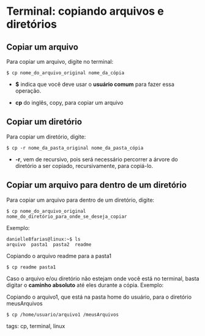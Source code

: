 # Terminal: copiando arquivos e diretórios


## Copiar um arquivo

Para copiar um arquivo, digite no terminal:

```
$ cp nome_do_arquivo_original nome_da_cópia
```

- **$** indica que você deve usar o **usuário comum** para fazer essa operação.

- **cp** do inglês, copy, para copiar um arquivo

## Copiar um diretório

Para copiar um diretório, digite:

```
$ cp -r nome_da_pasta_original nome_da_pasta_cópia
```

- **-r**, vem de recursivo, pois será necessário percorrer a árvore do diretório a ser copiado, recursivamente, para copiá-lo.

## Copiar um arquivo para dentro de um diretório

Para copiar um arquivo para dentro de um diretório, digite:

```
$ cp nome_do_arquivo_original nome_do_diretório_para_onde_se_deseja_copiar
```

Exemplo:

```
danielle8farias@linux:~$ ls
arquivo  pasta1  pasta2  readme
````

Copiando o arquivo readme para a pasta1

```
$ cp readme pasta1
```

Caso o arquivo e/ou diretório não estejam onde você está no terminal, basta digitar o **caminho absoluto** até eles durante a cópia. Exemplo:

Copiando o arquivo1, que está na pasta home do usuário, para o diretório meusArquivos

```
$ cp /home/usuario/arquivo1 /meusArquivos
```

tags: cp, terminal, linux
